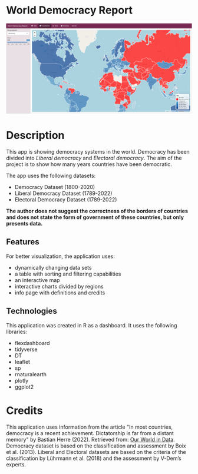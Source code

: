 # World Democracy Report

![map view](./previews/map-view.png)

# Description

This app is showing democracy systems in the world. Democracy has been divided into _Liberal democracy_ and _Electoral democracy_. The aim of the project is to show how many years countries have been democratic.

The app uses the following datasets:

- Democracy Dataset (1800-2020)
- Liberal Democracy Dataset (1789-2022)
- Electoral Democracy Dataset (1789-2022)

**The author does not suggest the correctness of the borders of countries and does not state the form of government of these countries, but only presents data.**

## Features

For better visualization, the application uses:

- dynamically changing data sets
- a table with sorting and filtering capabilities
- an interactive map
- interactive charts divided by regions
- info page with definitions and credits

## Technologies

This application was created in R as a dashboard. It uses the following libraries:

- flexdashboard
- tidyverse
- DT
- leaflet
- sp
- rnaturalearth
- plotly
- ggplot2

# Credits

This application uses information from the article "In most countries, democracy is a recent achievement. Dictatorship is far from a distant memory" by Bastian Herre (2022). Retrieved from: [Our World in Data](https://ourworldindata.org/democracies-age). Democracy dataset is based on the classification and assessment by Boix et al. (2013). Liberal and Electoral datasets are based on the criteria of the classification by Lührmann et al. (2018) and the assessment by V-Dem’s experts.
